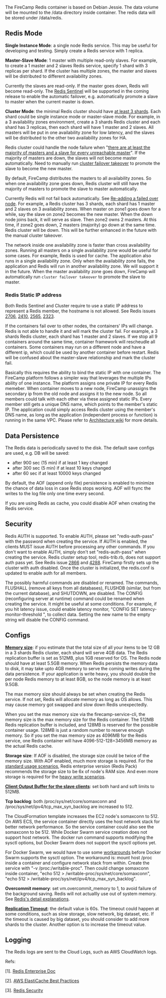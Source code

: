 The FireCamp Redis container is based on Debian Jessie. The data volume will be mounted to the /data directory inside container. The redis data will be stored under /data/redis.

## Redis Mode

**Single Instance Mode**: a single node Redis service. This may be useful for developing and testing. Simply create a Redis service with 1 replica.

**Master-Slave Mode**: 1 master with multiple read-only slaves. For example, to create a 1 master and 2 slaves Redis service, specify 1 shard with 3 replicas per shard. If the cluster has multiple zones, the master and slaves will be distributed to different availability zones.

Currently the slaves are read-only. If the master goes down, Redis will become read-only. The [Redis Sentinel](https://redis.io/topics/sentinel) will be supported in the coming release to enable the automatic failover, e.g. automatically promote a slave to master when the current master is down.

**Cluster Mode**: the minimal Redis cluster should have [at least 3 shards](https://redis.io/topics/cluster-tutorial#creating-and-using-a-redis-cluster). Each shard could be single instance mode or master-slave mode. For example, in a 3 availability zones environment, create a 3 shards Redis cluster and each shard has 3 replicas, then each shard will have 1 master and 2 slaves. All masters will be put in one availability zone for low latency, and the slaves will be distributed to the other two availability zones for HA.

Redis cluster could handle the node failure when "[there are at least the majority of masters and a slave for every unreachable master](https://redis.io/topics/cluster-spec)". If the majority of masters are down, the slaves will not become master automatically. Need to manually run [cluster failover takeover](https://redis.io/commands/cluster-failover) to promote the slave to become the new master.

By default, FireCamp distributes the masters to all availability zones. So when one availability zone goes down, Redis cluster will still have the majority of masters to promote the slave to master automatically.

Currently Redis will not fail back automatically. See [Re-adding a failed over node](https://github.com/antirez/redis/issues/2462). For example, a Redis cluster has 3 shards, each shard has 1 master and 2 slaves on 3 availability zones. When master on zone1 goes down for a while, say the slave on zone2 becomes the new master. When the down node joins back, it will serve as slave. Then zone2 owns 2 masters. At this time, if zone2 goes down, 2 masters (majority) go down at the same time. Redis cluster will be down. This will be further enhanced in the future with the manual cluster takeover.

The network inside one availability zone is faster than cross availability zones. Running all masters on a single availability zone would be useful for some cases. For example, Redis is used for cache. The application also runs in a single availability zone. Only when the availability zone fails, the application and Redis will run in another availability zone. We will support it in the future. When the master availability zone goes down, FireCamp will automatically run `cluster failover takeover` to promote the slave to master.


### Redis Static IP address
Both Redis Sentinel and Cluster require to use a static IP address to represent a Redis member, the hostname is not allowed. See Redis issues [2706](https://github.com/antirez/redis/issues/2410), [2410](https://github.com/antirez/redis/issues/2410), [2565](https://github.com/antirez/redis/issues/2565), [2323](https://github.com/antirez/redis/pull/2323).

If the containers fail over to other nodes, the containers' IPs will change. Redis is not able to handle it and will mark the cluster fail. For example, a 3 shards Redis cluster, each shard has 1 master and 2 slaves. If we stop all 9 containers around the same time, container framework will rescheudle all containers. Some containers may run on a different node and have a different ip, which could be used by another container before restart. Redis will be confused about the master-slave relationship and mark the cluster fail.

Basically this requires the ability to bind the static IP with one container. The FireCamp platform follows a simpler way that leverages the multiple IPs ability of one instance. The platform assigns one private IP for every Redis memeber. When container moves to a new node, FireCamp unassigns the secondary ip from the old node and assigns it to the new node. So all members could talk with each other via these assigned static IPs. Every member still gets a unique DNS name, which points to the member's static IP. The application could simply access Redis cluster using the member's DNS name, as long as the application (independent process or function) is running in the same VPC. Please refer to [Architecture wiki](https://github.com/cloudstax/firecamp/wiki/Architecture#service-member-static-ip) for more details.

## Data Persistence

The Redis data is periodically saved to the disk. The default save configs are used, e.g. DB will be saved:
- after 900 sec (15 min) if at least 1 key changed
- after 300 sec (5 min) if at least 10 keys changed
- after 60 sec if at least 10000 keys changed

By default, the AOF (append only file) persistence is enabled to minimize the chance of data loss in case Redis stops working. AOF will fsync the writes to the log file only one time every second.

If you are using Redis as cache, you could disable AOF when creating the Redis service.

## Security

Redis AUTH is supported. To enable AUTH, please set "redis-auth-pass" with the password when creating the service. If AUTH is enabled, the clients MUST issue AUTH <PASSWORD> before processing any other commands. If you don't want to enable AUTH, simply don't set "redis-auth-pass" when creating the service.
Redis cluster setup tool, redis-trib.rb, does not support auth pass yet. See Redis issue [2866](https://github.com/antirez/redis/issues/2866) and [4288](https://github.com/antirez/redis/pull/4288). FireCamp firstly sets up the cluster with auth disabled. Once the cluster is initialized, the redis.conf is updated to enable auth for all members.

The possibly harmful commands are disabled or renamed. The commands, FLUSHALL (remove all keys from all databases), FLUSHDB (similar, but from the current database), and SHUTDOWN, are disabled. The CONFIG (reconfiguring server at runtime) command could be renamed when creating the service. It might be useful at some conditions. For example, if you hit latency issue, could enable latency monitor, "CONFIG SET latency-monitor-threshold <milliseconds>", to collect data. Setting the new name to the empty string will disable the CONFIG command.

## Configs

[**Memory size**](http://docs.aws.amazon.com/AmazonElastiCache/latest/UserGuide/CacheNodes.SelectSize.html#CacheNodes.SelectSize.Redis): if you estimate that the total size of all your items to be 12 GB in a 3 shards Redis cluster, each shard will serve 4GB data. The Redis replication buffer is set as 512MB, plus 1GB reserved for OS. The Redis node should have at least 5.5GB memory. When Redis persists the memory data to disk, it may take upto 4GB memory to serve the coming writes during the data persistence. If your application is write heavy, you should double the per node Redis memory to at least 8GB, so the node memory is at least 9.5GB.

The max memory size should always be set when creating the Redis service. If not set, Redis will allocate memory as long as OS allows. This may cause memory got swapped and slow down Redis unexpectedly.

When you set the max memory size via the firecamp-service-cli, the memory size is the max memory size for the Redis container. The 512MB Redis replication buffer is included, and 128MB is reserved for the possible container usage. 128MB is just a random number to reserve enough memory. So if you set the max memory size as 4096MB for the Redis service, one Redis container will have 4096-512-128=3456MB memory as the actual Redis cache.

**Storage size**: If AOF is disabled, the storage size could be twice of the memory size. With AOF enabled, much more storage is required. For the [standard usage scenarios](https://redislabs.com/redis-enterprise-documentation/installing-and-upgrading/hardware-software-requirements), Redis enterprise version (Redis Pack) recommends the storage size to be 6x of node's RAM size. And even more storage is required for the [heavy write scenarios](https://redislabs.com/redis-enterprise-documentation/cluster-administration/best-practices/disk-sizing-heavy-write-scenarios/).

[**Client Output Buffer for the slave clients**](https://redislabs.com/blog/top-redis-headaches-for-devops-replication-buffer): set both hard and soft limits to 512MB.

**Tcp backlog**: both /proc/sys/net/core/somaxconn and /proc/sys/net/ipv4/tcp_max_syn_backlog are increased to 512.

The CloudFormation template increases the EC2 node's somaxconn to 512. On AWS ECS, the service container directly uses the host network stack for better network performance. So the service container could also see the somaxconn to be 512. While Docker Swarm service creation does not support host network. The docker run command supports modifying the sysctl options, but Docker Swarm does not support the sysctl options yet.

For Docker Swarm, we would have to use some [workarounds](https://residentsummer.github.io/posts/2016/02/07/docker-somaxconn/) before Docker Swarm supports the sysctl option. The workaround is: mount host /proc inside a container and configure network stack from within. Create the service with "-v /proc:/writable-proc". Then could change somaxconn inside container, "echo 512 > /writable-proc/sys/net/core/somaxconn", "echo 512 > /writable-proc/sys/net/ipv4/tcp_max_syn_backlog".

**Overcommit memory**: set vm.overcommit_memory to 1, to avoid failure of the background saving. Redis will not actuallly use out of system memory. See [Redis's detail explanations](https://redis.io/topics/faq).

[**Replication Timeout**](https://redislabs.com/blog/top-redis-headaches-for-devops-replication-timeouts/): the default value is 60s. The timeout could happen at some conditions, such as slow storage, slow network, big dataset, etc. If the timeout is caused by big dataset, you should consider to add more shards to the cluster. Another option is to increase the timeout value.

## Logging

The Redis logs are sent to the Cloud Logs, such as AWS CloudWatch logs.


Refs:

[1]. [Redis Enterprise Doc](https://redislabs.com/resources/documentation/redis-pack-documentation/)

[2]. [AWS ElastiCache Best Practices](http://docs.aws.amazon.com/AmazonElastiCache/latest/UserGuide/BestPractices.html)

[3]. [Redis Security](https://redis.io/topics/security)
